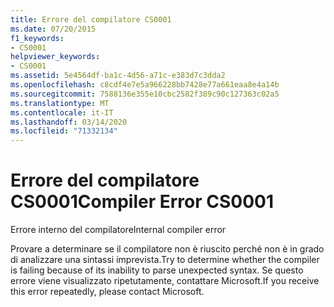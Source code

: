 ```yaml
---
title: Errore del compilatore CS0001
ms.date: 07/20/2015
f1_keywords:
- CS0001
helpviewer_keywords:
- CS0001
ms.assetid: 5e4564df-ba1c-4d56-a71c-e383d7c3dda2
ms.openlocfilehash: c8cdf4e7e5a966228bb7428e77a661eaa8e4a14b
ms.sourcegitcommit: 7588136e355e10cbc2582f389c90c127363c02a5
ms.translationtype: MT
ms.contentlocale: it-IT
ms.lasthandoff: 03/14/2020
ms.locfileid: "71332134"
---
```

# <a name="compiler-error-cs0001"></a><span data-ttu-id="0aa02-102">Errore del compilatore CS0001</span><span class="sxs-lookup"><span data-stu-id="0aa02-102">Compiler Error CS0001</span></span>
<span data-ttu-id="0aa02-103">Errore interno del compilatore</span><span class="sxs-lookup"><span data-stu-id="0aa02-103">Internal compiler error</span></span>

 <span data-ttu-id="0aa02-104">Provare a determinare se il compilatore non è riuscito perché non è in grado di analizzare una sintassi imprevista.</span><span class="sxs-lookup"><span data-stu-id="0aa02-104">Try to determine whether the compiler is failing because of its inability to parse unexpected syntax.</span></span> <span data-ttu-id="0aa02-105">Se questo errore viene visualizzato ripetutamente, contattare Microsoft.</span><span class="sxs-lookup"><span data-stu-id="0aa02-105">If you receive this error repeatedly, please contact Microsoft.</span></span>

